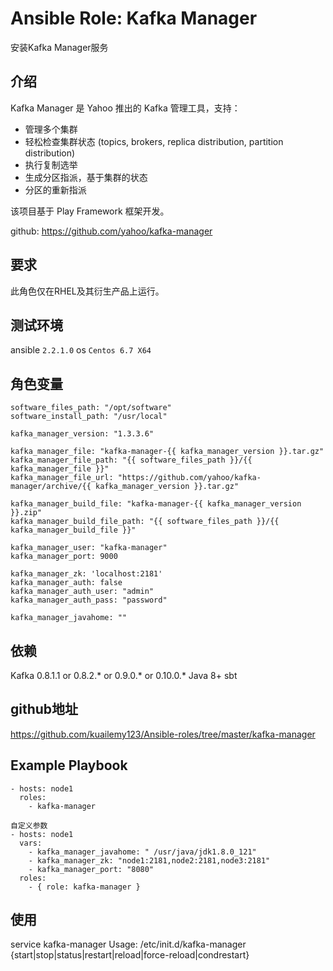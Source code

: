 # Ansible Role: Kafka Manager

安装Kafka Manager服务

## 介绍
Kafka Manager 是 Yahoo 推出的 Kafka 管理工具，支持：

- 管理多个集群
- 轻松检查集群状态 (topics, brokers, replica distribution, partition distribution)
- 执行复制选举
- 生成分区指派，基于集群的状态
- 分区的重新指派

该项目基于 Play Framework 框架开发。

github: https://github.com/yahoo/kafka-manager

## 要求

此角色仅在RHEL及其衍生产品上运行。

## 测试环境

ansible `2.2.1.0`
os `Centos 6.7 X64`

## 角色变量
    software_files_path: "/opt/software"
    software_install_path: "/usr/local"

    kafka_manager_version: "1.3.3.6"

    kafka_manager_file: "kafka-manager-{{ kafka_manager_version }}.tar.gz"
    kafka_manager_file_path: "{{ software_files_path }}/{{ kafka_manager_file }}"
    kafka_manager_file_url: "https://github.com/yahoo/kafka-manager/archive/{{ kafka_manager_version }}.tar.gz"

    kafka_manager_build_file: "kafka-manager-{{ kafka_manager_version }}.zip"
    kafka_manager_build_file_path: "{{ software_files_path }}/{{ kafka_manager_build_file }}"

    kafka_manager_user: "kafka-manager"
    kafka_manager_port: 9000

    kafka_manager_zk: 'localhost:2181'
    kafka_manager_auth: false
    kafka_manager_auth_user: "admin"
    kafka_manager_auth_pass: "password"

    kafka_manager_javahome: ""

## 依赖
Kafka 0.8.1.1 or 0.8.2.* or 0.9.0.* or 0.10.0.*
Java 8+
sbt

## github地址
https://github.com/kuailemy123/Ansible-roles/tree/master/kafka-manager

## Example Playbook
    - hosts: node1 
      roles:
        - kafka-manager

    自定义参数
    - hosts: node1
      vars:
        - kafka_manager_javahome: " /usr/java/jdk1.8.0_121"
        - kafka_manager_zk: "node1:2181,node2:2181,node3:2181"
        - kafka_manager_port: "8080"
      roles:
        - { role: kafka-manager }
## 使用
service kafka-manager 
Usage: /etc/init.d/kafka-manager {start|stop|status|restart|reload|force-reload|condrestart}
